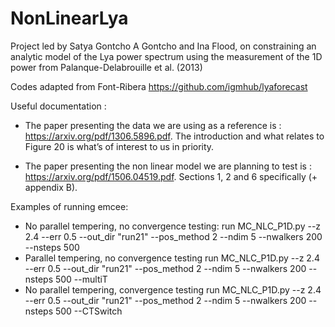 # NonLinearLya
Project led by Satya Gontcho A Gontcho and Ina Flood, on constraining an analytic model of the Lya power spectrum using the measurement of the 1D power from Palanque-Delabrouille et al. (2013)

Codes adapted from Font-Ribera https://github.com/igmhub/lyaforecast

Useful documentation :
* The paper presenting the data we are using as a reference is : https://arxiv.org/pdf/1306.5896.pdf. The introduction and what relates to Figure 20 is what’s of interest to us in priority.

* The paper presenting the non linear model we are planning to test is : https://arxiv.org/pdf/1506.04519.pdf. Sections 1, 2 and 6 specifically (+ appendix B).

Examples of running emcee:
* No parallel tempering, no convergence testing:
    run MC_NLC_P1D.py --z 2.4 --err 0.5 --out_dir "run21" --pos_method 2 --ndim 5 --nwalkers 200 --nsteps 500
* Parallel tempering, no convergence testing
    run MC_NLC_P1D.py --z 2.4 --err 0.5 --out_dir "run21" --pos_method 2 --ndim 5 --nwalkers 200 --nsteps 500 --multiT
* No parallel tempering, convergence testing
    run MC_NLC_P1D.py --z 2.4 --err 0.5 --out_dir "run21" --pos_method 2 --ndim 5 --nwalkers 200 --nsteps 500 --CTSwitch